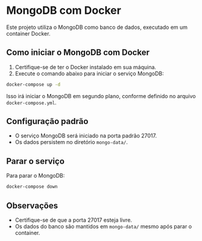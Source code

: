 # MongoDB com Docker

Este projeto utiliza o MongoDB como banco de dados, executado em um container Docker.

## Como iniciar o MongoDB com Docker

1. Certifique-se de ter o Docker instalado em sua máquina.
2. Execute o comando abaixo para iniciar o serviço MongoDB:

```bash
docker-compose up -d
```

Isso irá iniciar o MongoDB em segundo plano, conforme definido no arquivo `docker-compose.yml`.

## Configuração padrão
- O serviço MongoDB será iniciado na porta padrão 27017.
- Os dados persistem no diretório `mongo-data/`.

## Parar o serviço
Para parar o MongoDB:

```bash
docker-compose down
```

## Observações
- Certifique-se de que a porta 27017 esteja livre.
- Os dados do banco são mantidos em `mongo-data/` mesmo após parar o container.

